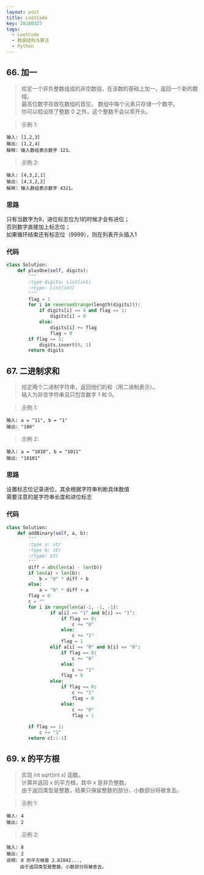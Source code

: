 ```yaml
---
layout: post
title: LeetCode
key: 20180327
tags: 
  - LeetCode
  - 数据结构与算法
  - Python
---
```


## 66. 加一

> 给定一个非负整数组成的非空数组，在该数的基础上加一，返回一个新的数组。  
> 最高位数字存放在数组的首位， 数组中每个元素只存储一个数字。  
> 你可以假设除了整数 0 之外，这个整数不会以零开头。

> 示例 1:
```
输入: [1,2,3]
输出: [1,2,4]
解释: 输入数组表示数字 123。
```
> 示例 2:
```
输入: [4,3,2,1]
输出: [4,3,2,2]
解释: 输入数组表示数字 4321。
```

### 思路
只有当数字为9，进位标志位为1的时候才会有进位；  
否则数字直接加上标志位；  
如果循环结束还有标志位（9999），则在列表开头插入1

### 代码

```python
class Solution:
    def plusOne(self, digits):
        """
        :type digits: List[int]
        :rtype: List[int]
        """
        flag = 1
        for i in reversed(range(length(digits))):
            if digits[i] == 9 and flag == 1:
                digits[i] = 0
            else:
                digits[i] += flag
                flag = 0
        if flag == 1:
            digits.insert(0, 1)
        return digits
```

## 67. 二进制求和

> 给定两个二进制字符串，返回他们的和（用二进制表示）。  
> 输入为非空字符串且只包含数字 1 和 0。

> 示例 1:
```
输入: a = "11", b = "1"
输出: "100"
```

> 示例 2:
```
输入: a = "1010", b = "1011"
输出: "10101"
```

### 思路
设置标志位记录进位，其余根据字符串判断具体数值  
需要注意的是字符串长度和进位标志


### 代码
```python
class Solution:
    def addBinary(self, a, b):
        """
        :type a: str
        :type b: str
        :rtype: str
        """
        diff = abs(len(a) - len(b))
        if len(a) > len(b):
            b = "0" * diff + b
        else:
            a = "0" * diff + a
        flag = 0
        c = ""
        for i in range(len(a)-1, -1, -1):
                if a[i] == "1" and b[i] == "1":
                    if flag == 0:
                        c += "0"
                    else:
                        c += "1"
                    flag = 1    
                elif a[i] == "0" and b[i] == "0": 
                    if flag == 0:
                        c += "0"
                    else:
                        c += "1"
                    flag = 0
                else:
                    if flag == 0:
                        c += "1"
                        flag = 0
                    else:
                        c += "0"
                        flag = 1
        
        if flag == 1:
            c += "1" 
        return c[::-1]
```

## 69. x 的平方根

> 实现 int sqrt(int x) 函数。  
> 计算并返回 x 的平方根，其中 x 是非负整数。  
> 由于返回类型是整数，结果只保留整数的部分，小数部分将被舍去。

> 示例 1:
```
输入: 4
输出: 2
```
> 示例 2:
```
输入: 8
输出: 2
说明: 8 的平方根是 2.82842..., 
     由于返回类型是整数，小数部分将被舍去。
```
